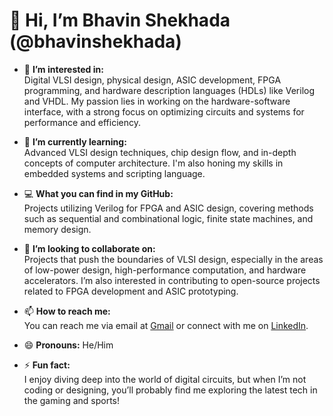 # 👋 Hi, I’m Bhavin Shekhada (@bhavinshekhada)

- 👀 **I’m interested in:**  
  Digital VLSI design, physical design, ASIC development, FPGA programming, and hardware description languages (HDLs) like Verilog and VHDL. My passion lies in working on the hardware-software interface, with a strong focus on optimizing circuits and systems for performance and efficiency.

- 🌱 **I’m currently learning:**  
  Advanced VLSI design techniques, chip design flow, and in-depth concepts of computer architecture. I'm also honing my skills in embedded systems and scripting language.

- 💻 **What you can find in my GitHub:**  
  Projects utilizing Verilog for FPGA and ASIC design, covering methods such as sequential and combinational logic, finite state machines, and memory design.
  
- 💞️ **I’m looking to collaborate on:**  
  Projects that push the boundaries of VLSI design, especially in the areas of low-power design, high-performance computation, and hardware accelerators. I’m also interested in contributing to open-source projects related to FPGA development and ASIC prototyping.

- 📫 **How to reach me:**  
  You can reach me via email at [Gmail](bhavinshekhada03@gamil.com) or connect with me on [LinkedIn](https://www.linkedin.com/in/bhavin-shekhada-224715246/).

- 😄 **Pronouns:** He/Him

- ⚡ **Fun fact:**  
  I enjoy diving deep into the world of digital circuits, but when I’m not coding or designing, you’ll probably find me exploring the latest tech in the gaming and sports!

<!---
bhavinshekhada/bhavinshekhada is a ✨ special ✨ repository because its `README.md` (this file) appears on your GitHub profile.
You can click the Preview link to take a look at your changes.
--->
